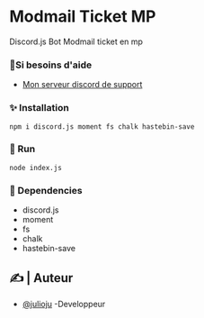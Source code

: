 # Modmail Ticket MP
Discord.js Bot Modmail ticket en mp

### 💖Si besoins d'aide

- [Mon serveur discord de support](https://discord.com/invite/TjSDZmVWvs)


### ✨ Installation
```npm i discord.js moment fs chalk hastebin-save```

### 🌿 Run
```node index.js```

### 🍂 Dependencies
* discord.js 
* moment
* fs
* chalk
* hastebin-save



## ✍️ | Auteur <a name = "authors"></a>

- [@julioju](https://github.com/julioju1015) -Developpeur



